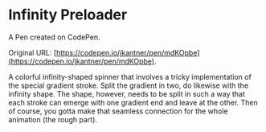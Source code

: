 # Infinity Preloader

A Pen created on CodePen.

Original URL: [https://codepen.io/jkantner/pen/mdKOpbe](https://codepen.io/jkantner/pen/mdKOpbe).

A colorful infinity-shaped spinner that involves a tricky implementation of the special gradient stroke. Split the gradient in two, do likewise with the infinity shape. The shape, however, needs to be split in such a way that each stroke can emerge with one gradient end and leave at the other. Then of course, you gotta make that seamless connection for the whole animation (the rough part).